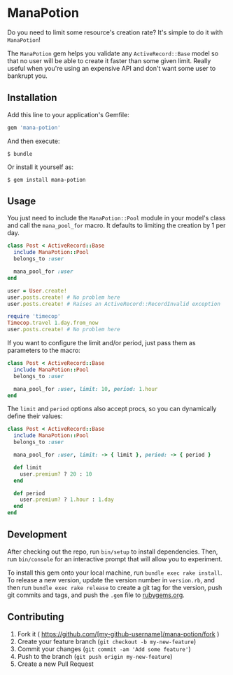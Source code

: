 # ManaPotion

Do you need to limit some resource's creation rate? It's simple to do it with `ManaPotion`!

The `ManaPotion` gem helps you validate any `ActiveRecord::Base` model so that no user will be able to create it faster than some given limit.
Really useful when you're using an expensive API and don't want some user to bankrupt you.

## Installation

Add this line to your application's Gemfile:

```ruby
gem 'mana-potion'
```

And then execute:

    $ bundle

Or install it yourself as:

    $ gem install mana-potion

## Usage

You just need to include the `ManaPotion::Pool` module in your model's class and call the `mana_pool_for` macro. It defaults to limiting the creation by 1 per day.

```ruby
class Post < ActiveRecord::Base
  include ManaPotion::Pool
  belongs_to :user

  mana_pool_for :user
end

user = User.create!
user.posts.create! # No problem here
user.posts.create! # Raises an ActiveRecord::RecordInvalid exception

require 'timecop'
Timecop.travel 1.day.from_now
user.posts.create! # No problem here
```

If you want to configure the limit and/or period, just pass them as parameters to the macro:

```ruby
class Post < ActiveRecord::Base
  include ManaPotion::Pool
  belongs_to :user

  mana_pool_for :user, limit: 10, period: 1.hour
end
```

The `limit` and `period` options also accept procs, so you can dynamically define their values:

```ruby
class Post < ActiveRecord::Base
  include ManaPotion::Pool
  belongs_to :user

  mana_pool_for :user, limit: -> { limit }, period: -> { period }

  def limit
    user.premium? ? 20 : 10
  end

  def period
    user.premium? ? 1.hour : 1.day
  end
end
```


## Development

After checking out the repo, run `bin/setup` to install dependencies. Then, run `bin/console` for an interactive prompt that will allow you to experiment.

To install this gem onto your local machine, run `bundle exec rake install`. To release a new version, update the version number in `version.rb`, and then run `bundle exec rake release` to create a git tag for the version, push git commits and tags, and push the `.gem` file to [rubygems.org](https://rubygems.org).

## Contributing

1. Fork it ( https://github.com/[my-github-username]/mana-potion/fork )
2. Create your feature branch (`git checkout -b my-new-feature`)
3. Commit your changes (`git commit -am 'Add some feature'`)
4. Push to the branch (`git push origin my-new-feature`)
5. Create a new Pull Request
